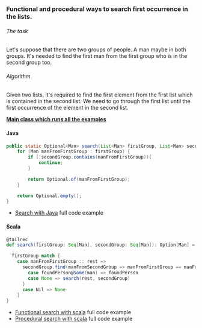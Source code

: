 ### Functional and procedural ways to search first occurrence in the lists.

###### The task
Let's suppose that there are two groups of people. A man maybe in both groups. 
It's needed to find the first man from the first group who is in the second group too. 

###### Algorithm
Given two lists, it's required to find the first element from the first list which is contained in the second list.
We need to go through the first list until the first occurrence of the element in the second list.

**[Main class which runs all the examples](SearchApp.scala)**

#### Java

```java
public static Optional<Man> search(List<Man> firstGroup, List<Man> secondGroup)  {
    for (Man manFromFirstGroup : firstGroup) {
        if (!secondGroup.contains(manFromFirstGroup)){
            continue;
        }

        return Optional.of(manFromFirstGroup);
    }

    return Optional.empty();
}
```

* [Search with Java](JavaSearch.java) full code example


#### Scala

```scala
@tailrec
def search(firstGroup: Seq[Man], secondGroup: Seq[Man]): Option[Man] = {

  firstGroup match {
    case manFromFirstGroup :: rest =>
      secondGroup.find(manFromSecondGroup => manFromFirstGroup == manFromSecondGroup) match {
        case foundPerson@Some(man) => foundPerson
        case None => search(rest, secondGroup)
      }
      case Nil => None
    }
}
```

* [Functional search with scala](ScalaFunctionalSearch.scala) full code example
* [Procedural search with scala](ScalaProceduralSearch.scala) full code example
